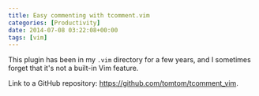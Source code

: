 ```yaml
---
title: Easy commenting with tcomment.vim
categories: [Productivity]
date: 2014-07-08 03:22:08+00:00
tags: [vim]
---
```


This plugin has been in my `.vim` directory for a few years, and I sometimes
forget that it's not a built-in Vim feature.

Link to a GitHub repository: <https://github.com/tomtom/tcomment_vim>.
